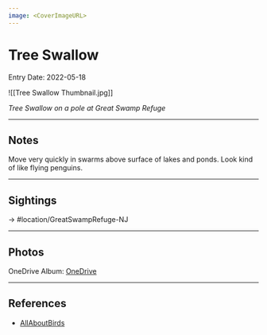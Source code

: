 ```yaml
---
image: <CoverImageURL>
---
```


# Tree Swallow
Entry Date: 2022-05-18

![[Tree Swallow Thumbnail.jpg]]

*Tree Swallow on a pole at Great Swamp Refuge*

---------------------------------------------------------------
## Notes
Move very quickly in swarms above surface of lakes and ponds. Look kind of like flying penguins.

---------------------------------------------------------------
## Sightings

-> #location/GreatSwampRefuge-NJ 

---------------------------------------------------------------
## Photos
OneDrive Album: [OneDrive](https://1drv.ms/u/s!AvaIuMdCo_w-2R8yNPLzcXvCIFM-?e=htv1OB)

---------------------------------------------------------------
## References
- [AllAboutBirds](https://www.allaboutbirds.org/guide/Tree_Swallow/id)